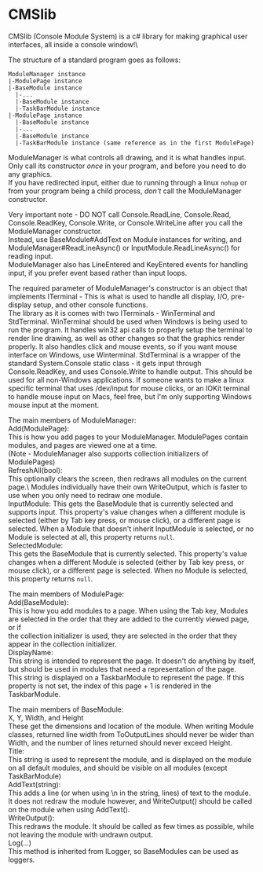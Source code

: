 # CMSlib
CMSlib (Console Module System) is a c# library for making graphical user interfaces, all inside a console window!\

The structure of a standard program goes as follows:
```
ModuleManager instance
|-ModulePage instance
|-BaseModule instance
  |-...
  |-BaseModule instance
  |-TaskBarModule instance
|-ModulePage instance
  |-BaseModule instance
  |-...
  |-BaseModule instance
  |-TaskBarModule instance (same reference as in the first ModulePage)
```
 
ModuleManager is what controls all drawing, and it is what handles input.\
Only call its constructor *once* in your program, and before you need to do any graphics.\
If you have redirected input, either due to running through a linux `nohup` or from your program being a child process, *don't* call the ModuleManager constructor.

Very important note - DO NOT call Console.ReadLine, Console.Read, Console.ReadKey, Console.Write, or Console.WriteLine after you call the ModuleManager constructor.\
Instead, use BaseModule#AddText on Module instances for writing, and ModuleManager#ReadLineAsync() or InputModule.ReadLineAsync() for reading input.\
ModuleManager also has LineEntered and KeyEntered events for handling input, if you prefer event based rather than input loops.

The required parameter of ModuleManager's constructor is an object that implements ITerminal - This is what is used to handle all display, I/O, pre-display setup, and other console functions.\
The library as it is comes with two ITerminals - WinTerminal and StdTerminal. WinTerminal should be used when Windows is being used to run the program. It handles win32 api calls to properly setup the terminal to render line drawing, as well as other changes so that the graphics render properly. It also handles click and mouse events, so if you want mouse interface on Windows, use Winterminal. StdTerminal is a wrapper of the standard System.Console static class - it gets input through Console.ReadKey, and uses Console.Write to handle output. This should be used for all non-Windows applications.
If someone wants to make a linux specific terminal that uses /dev/input for mouse clicks, or an IOKit terminal to handle mouse input on Macs, feel free, but I'm only supporting Windows mouse input at the moment.

The main members of ModuleManager:\
Add(ModulePage):\
  This is how you add pages to your ModuleManager. ModulePages contain modules, and pages are viewed one at a time.\
  (Note - ModuleManager also supports collection initializers of ModulePages)\
RefreshAll(bool):\
  This optionally clears the screen, then redraws all modules on the current page.\ 
  Modules individually have their own WriteOutput, which is faster to use when you only need to redraw one module.\
InputModule:
  This gets the BaseModule that is currently selected and supports input. This property's value changes when a different module is selected (either by Tab key press, or mouse click), or a different page is selected. When a Module that doesn't inherit InputModule is selected, or no Module is selected at all, this property returns `null`.\
SelectedModule:\
  This gets the BaseModule that is currently selected. This property's value changes when a different Module is selected (either by Tab key press, or mouse click),
  or a different page is selected. When no Module is selected, this property returns `null`.

The main members of ModulePage:\
Add(BaseModule):\
  This is how you add modules to a page. When using the Tab key, Modules are selected in the order that they are added to the currently viewed page, or if\
  the collection initializer is used, they are selected in the order that they appear in the collection initializer.\
DisplayName:\
  This string is intended to represent the page. It doesn't do anything by itself, but should be used in modules that need a representation of the page.\
  This string is displayed on a TaskbarModule to represent the page. If this property is not set, the index of this page + 1 is rendered in the TaskbarModule.

The main members of BaseModule:\
X, Y, Width, and Height\
  These get the dimensions and location of the module. When writing Module classes, returned line width from ToOutputLines should never be wider than Width, and the number of lines returned should never exceed Height.\
Title:\
  This string is used to represent the module, and is displayed on the module on all default modules, and should be visible on all modules (except TaskBarModule)\
AddText(string):\
  This adds a line (or when using \n in the string, lines) of text to the module. It does not redraw the module however, and WriteOutput() should be called on the module when using AddText().\
WriteOutput():\
  This redraws the module. It should be called as few times as possible, while not leaving the module with undrawn output.\
Log(...)\
  This method is inherited from ILogger, so BaseModules can be used as loggers.
